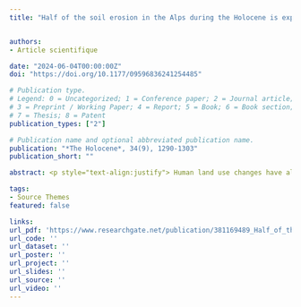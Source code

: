 ```yaml
---
title: "Half of the soil erosion in the Alps during the Holocene is explained by transient erosion crises as a consequence of rapid human land clearing"


authors:
- Article scientifique

date: "2024-06-04T00:00:00Z"
doi: "https://doi.org/10.1177/09596836241254485"

# Publication type.
# Legend: 0 = Uncategorized; 1 = Conference paper; 2 = Journal article;
# 3 = Preprint / Working Paper; 4 = Report; 5 = Book; 6 = Book section;
# 7 = Thesis; 8 = Patent
publication_types: ["2"]

# Publication name and optional abbreviated publication name.
publication: "*The Holocene*, 34(9), 1290-1303"
publication_short: ""

abstract: <p style="text-align:justify"> Human land use changes have altered soil erosion for millennia with extensive consequences on terrestrial and aquatic ecosystems as well as on biogeochemical cycles along the land-ocean continuum. Despite their great importance, past erosion trends have high uncertainties limiting quantitative estimates of long-term erosion dynamics. Here, we applied a new approach combining well-dated paleo-records of soil erosion from lake sediments and a spatially distributed semi-empirical model to simulate annual soil erosion in six lake watershed systems in the Northwestern Alps during the Holocene. Progressive and abrupt changes in soil erosion are detected in the six watersheds. Progressive erosion explains most of the soil exports observed during the Early to Mid-Holocene period (from 11,700 to 3000 cal. yr. BP), while transient erosion crises (i.e., periods of abrupt increase in the erosion rates spanning approximately 1000 ± 500 years) led to massive soil losses during the Late-Holocene period (from 3000 to 1000 cal. yr. BP). Our coupled approach of proxy-model reconstruction shows that the transient erosion crises represent the half of the total soil erosion exports during the Holocene. These estimates defy current representations of large-scale soil erosion during the Holocene that do not consider transient erosion crises, hence potentially underestimating the anthropogenic perturbation of lateral fluxes and fate along the land-ocean continuum. Our results further suggest that erosion and/or land cover proxies need to be consistently integrated into model approaches when attempting to estimate past variations in mass exports from terrestrial to aquatic ecosystems over centennial to millennial timescales. <p>

tags:
- Source Themes
featured: false

links:
url_pdf: 'https://www.researchgate.net/publication/381169489_Half_of_the_soil_erosion_in_the_Alps_during_the_Holocene_is_explained_by_transient_erosion_crises_as_a_consequence_of_rapid_human_land_clearing'
url_code: ''
url_dataset: ''
url_poster: ''
url_project: ''
url_slides: ''
url_source: ''
url_video: ''
---
```

